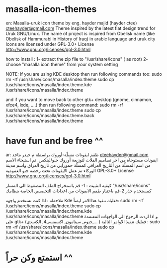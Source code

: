 masalla-icon-themes
=================
en:
Masalla-uruk icon theme by eng. hayder majid (hayder ctee) <cteehayder@gmail.com>
Theme inspired by the latest flat design trend for Uruk GNU/Linux.
The name of project  is inspired from Obelisk name (like Obelisk of Hammurabi in History of Iraq) in arabic language and uruk city
Icons are licensed under GPL-3.0+ License <http://www.gnu.org/licenses/gpl-3.0.html> 


how to install :
1- extract the zip file to "/usr/share/icons" ( as root)
2- choose "masalla icon theme" from your system setting

NOTE:  If you are using KDE desktop then run following commands too:
sudo rm -rf /usr/share/icons/masalla/index.theme
sudo cp /usr/share/icons/masalla/index.theme.kde /usr/share/icons/masalla/index.theme

and if you want to move back to other gtk+ desktop (gnome, cinnamon, xfce4, lxde, ....) then run following command:
sudo rm -rf /usr/share/icons/masalla/index.theme
sudo cp /usr/share/icons/masalla/index.theme.back /usr/share/icons/masalla/index.theme

have fun and be free ^^
====================================================================================================================================================
ar:
طقم ايقونات مسلّة-أوروك بواسطة م.حيدر ماجد  <cteehayder@gmail.com>
ايقونات مستوحاة من اخر تصاميم الفلات لتوزيعة أوروك جنو/لينكس.
تم استيحاء الاسم من اسم المسلّة من التاريخ العراقي كمسلّة حمورابي من تاريخ العراق واسم مدينة الوركاء
تم عمل الايقونات تحت رخصة جنو العمومية
  GPL-3.0+ License <http://www.gnu.org/licenses/gpl-3.0.html>


كيفية التثبيت :
1- قم باستخراج الملف المضغوط الى المسار "/usr/share/icons" كمستخدم جذر
2-قم باختيار طقم الايقونات من اعدادات التخصيص الخاصة بنظامك 

ملاحظة : اذا كنت تستخدم واجهة Kde فعليك تنفيذ هذاالامر ايضاً:
sudo rm -rf /usr/share/icons/masalla/index.theme
sudo cp /usr/share/icons/masalla/index.theme.kde /usr/share/icons/masalla/index.theme
و اذا اردت الرجوع الى الواجهات المعتمدة على gtk+ (جنوم, سينامون, اكسفسي4, الكسدي,....) فعليك تنفيذ الاوامر التالية :
sudo rm -rf /usr/share/icons/masalla/index.theme
sudo cp /usr/share/icons/masalla/index.theme.kde /usr/share/icons/masalla/index.theme

استمتع وكن حراً ^^
====================================================================================================================================================
